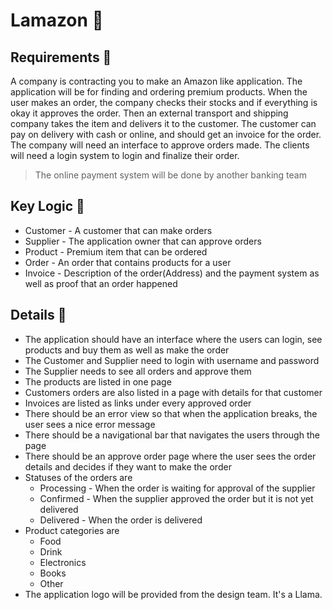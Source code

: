 # Lamazon 🦙

## Requirements 📌

A company is contracting you to make an Amazon like application. The application will be for finding and ordering premium products. When the user makes an order, the company checks their stocks and if everything is okay it approves the order. Then an external transport and shipping company takes the item and delivers it to the customer. The customer can pay on delivery with cash or online, and should get an invoice for the order. The company will need an interface to approve orders made. The clients will need a login system to login and finalize their order.

> The online payment system will be done by another banking team

## Key Logic 📌

- Customer - A customer that can make orders
- Supplier - The application owner that can approve orders
- Product - Premium item that can be ordered
- Order - An order that contains products for a user
- Invoice - Description of the order(Address) and the payment system as well as proof that an order happened

## Details 📌

- The application should have an interface where the users can login, see products and buy them as well as make the order
- The Customer and Supplier need to login with username and password
- The Supplier needs to see all orders and approve them
- The products are listed in one page
- Customers orders are also listed in a page with details for that customer
- Invoices are listed as links under every approved order
- There should be an error view so that when the application breaks, the user sees a nice error message
- There should be a navigational bar that navigates the users through the page
- There should be an approve order page where the user sees the order details and decides if they want to make the order
- Statuses of the orders are
  - Processing - When the order is waiting for approval of the supplier
  - Confirmed - When the supplier approved the order but it is not yet delivered
  - Delivered - When the order is delivered
- Product categories are
  - Food
  - Drink
  - Electronics
  - Books
  - Other
- The application logo will be provided from the design team. It's a Llama.
